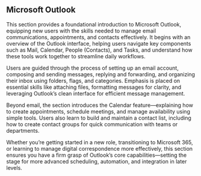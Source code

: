 ## Microsoft Outlook

This section provides a foundational introduction to Microsoft Outlook, equipping new users with the skills needed to manage email communications, appointments, and contacts effectively. It begins with an overview of the Outlook interface, helping users navigate key components such as Mail, Calendar, People (Contacts), and Tasks, and understand how these tools work together to streamline daily workflows.

Users are guided through the process of setting up an email account, composing and sending messages, replying and forwarding, and organizing their inbox using folders, flags, and categories. Emphasis is placed on essential skills like attaching files, formatting messages for clarity, and leveraging Outlook’s clean interface for efficient message management.

Beyond email, the section introduces the Calendar feature—explaining how to create appointments, schedule meetings, and manage availability using simple tools. Users also learn to build and maintain a contact list, including how to create contact groups for quick communication with teams or departments.

Whether you’re getting started in a new role, transitioning to Microsoft 365, or learning to manage digital correspondence more effectively, this section ensures you have a firm grasp of Outlook’s core capabilities—setting the stage for more advanced scheduling, automation, and integration in later levels.
